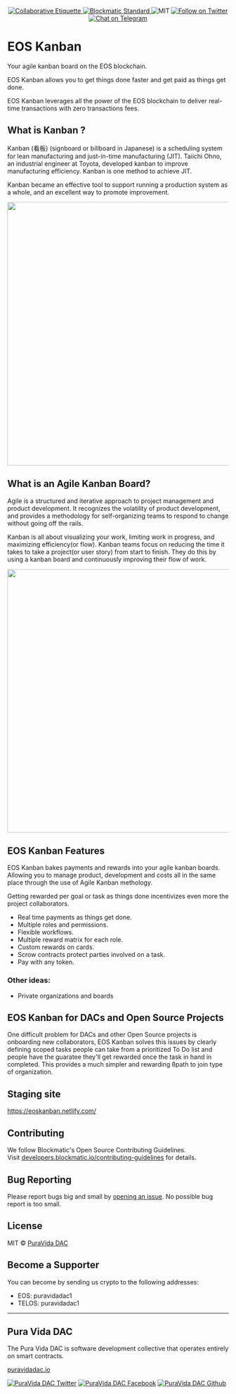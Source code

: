 <p align="center">
	</a>
	<a href="https://git.io/col">
		<img src="https://img.shields.io/badge/%E2%9C%93-collaborative_etiquette-brightgreen.svg" alt="Collaborative Etiquette">
	</a>
  <a href="https://developers.blockmatic.io">
		<img src="https://img.shields.io/badge/code%20style-blockmatic-brightgreen.svg" alt="Blockmatic Standard">
	</a>
	<img src="https://img.shields.io/dub/l/vibe-d.svg" alt="MIT" />
	<a href="https://twitter.com/intent/follow?screen_name=blockmatic_io">
		<img src="https://img.shields.io/twitter/follow/blockmatic_io.svg?style=social&logo=twitter" alt="Follow on Twitter" />
	</a>
	<a href="https://t.me/blockmatic">
		<img src="https://img.shields.io/badge/-Chat%20on%20Telegram-blue?style=social&logo=telegram" alt="Chat on Telegram">
	</a>
</p>

# EOS Kanban

Your agile kanban board on the EOS blockchain. 

EOS Kanban allows you to get things done faster and get paid as things get done.

EOS Kanban leverages all the power of the EOS blockchain to deliver real-time transactions with zero transactions fees.

## What is Kanban ?

Kanban (看板) (signboard or billboard in Japanese) is a scheduling system for lean manufacturing and just-in-time manufacturing (JIT). Taiichi Ohno, an industrial engineer at Toyota, developed kanban to improve manufacturing efficiency. Kanban is one method to achieve JIT. 

Kanban became an effective tool to support running a production system as a whole, and an excellent way to promote improvement. 

<p align="center">
	<img src="https://www.agilesparks.com/wp-content/uploads/2018/05/limitingwip.jpg" width="600">
</p>

## What is an Agile Kanban Board?

Agile is a structured and iterative approach to project management and product development. It recognizes the volatility of product development, and provides a methodology for self-organizing teams to respond to change without going off the rails. 

Kanban is all about visualizing your work, limiting work in progress, and maximizing efficiency(or flow). Kanban teams focus on reducing the time it takes to take a project(or user story) from start to finish. They do this by using a kanban board and continuously improving their flow of work. 

<p align="center">
    <a href="https://www.youtube.com/watch?v=Oux-frfCLCo" target="_blank">
	<img src="https://user-images.githubusercontent.com/391270/63707562-74ab3800-c7ef-11e9-88c5-53ddc91bbd95.png" width="600">
    </a>
</p>

## EOS Kanban Features

EOS Kanban bakes payments and rewards into your agile kanban boards. Allowing you to manage product, development and costs all in the same place through the use of Agile Kanban methology. 

Getting rewarded per goal or task as things done incentivizes even more the project collaborators. 

- Real time payments as things get done.
- Multiple roles and permissions.
- Flexible workflows.
- Multiple reward matrix for each role.
- Custom rewards on cards.
- Scrow contracts protect parties involved on a task.
- Pay with any token.

### Other ideas:

- Private organizations and boards

## EOS Kanban for DACs and Open Source Projects

One difficult problem for DACs and other Open Source projects is onboarding new collaborators, EOS Kanban solves this issues by clearly defining scoped tasks people can take from a prioritized To Do list and people have the guaratee they'll get rewarded once the task in hand in completed. This provides a much simpler and rewarding ßpath to join type of organization. 

## Staging site 

https://eoskanban.netlify.com/

## Contributing

We follow Blockmatic's Open Source Contributing Guidelines.    
Visit [developers.blockmatic.io/contributing-guidelines](https://developers.blockmatic.io/contributing-guidelines) for details.

## Bug Reporting

Please report bugs big and small by [opening an issue](https://github.com/puravidadac/puravidadac.one/issues/new). No possible bug report is too small.

## License

MIT © [PuraVida DAC](http://puravidadac.one)  

## Become a Supporter

You can become by sending us crypto to the following addresses:
 
- EOS: puravidadac1
- TELOS: puravidadac1

---

## Pura Vida DAC

The Pura Vida DAC is software development collective that operates entirely on smart contracts.

[puravidadac.io](https://puravidadac.io)  

<!-- Please don't remove this: Grab your social icons from https://github.com/carlsednaoui/gitsocial -->

<!-- display the social media buttons in your README -->

[![PuraVida DAC Twitter][1.1]][1]
[![PuraVida DAC Facebook][2.1]][2]
[![PuraVida DAC Github][3.1]][3]

<!-- links to social media icons -->
<!-- no need to change these -->

<!-- icons with padding -->

[1.1]: http://i.imgur.com/tXSoThF.png (twitter icon with padding)
[2.1]: http://i.imgur.com/P3YfQoD.png (facebook icon with padding)
[3.1]: http://i.imgur.com/0o48UoR.png (github icon with padding)

<!-- icons without padding -->

[1.2]: http://i.imgur.com/wWzX9uB.png (twitter icon without padding)
[2.2]: http://i.imgur.com/fep1WsG.png (facebook icon without padding)
[3.2]: http://i.imgur.com/9I6NRUm.png (github icon without padding)


<!-- links to your social media accounts -->
<!-- update these accordingly -->

[1]: http://www.twitter.com/puravidadac
[2]: http://fb.me/puravidadac
[3]: http://www.github.com/puravidadac

<!-- Please don't remove this: Grab your social icons from https://github.com/carlsednaoui/gitsocial -->

